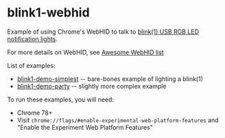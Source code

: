 # blink1-webhid

Example of using Chrome's WebHID to talk to [blink(1) USB RGB LED notification lights](https://blink1.thingm.com/).

For more details on WebHID, see [Awesome WebHID list](https://github.com/robatwilliams/awesome-webhid)


List of examples:
* [blink1-demo-simplest](./blink1-demo-simplest/) -- bare-bones example of lighting a blink(1)
* [blink1-demo-party](./blink1-demo-party/) -- slightly more complex example


To run these examples, you will need:
* Chrome 78+
* Visit `chrome://flags/#enable-experimental-web-platform-features`
    and "Enable the Experiment Web Platform Features"


